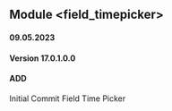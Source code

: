 ## Module <field_timepicker>

#### 09.05.2023
#### Version 17.0.1.0.0
#### ADD
Initial Commit  Field Time Picker